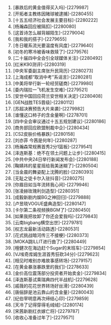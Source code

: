 
1. [暴跌后的黄金值得买入吗]-[2279987]
1. [开拓者主教练因赌球被逮捕]-[2280455]
1. [十五五经济社会发展主要目标]-[2280222]
1. [杨瀚森回应被隔扣]-[2280080]
1. [这首诗怎么越背越陌生]-[2279004]
1. [我和我的搭子]-[2279655]
1. [冬日暖系流光要温度有风度]-[2279640]
1. [初冬的寒冷被香味救赎了]-[2279576]
1. [二十届四中全会引全球媒体关注]-[2280492]
1. [红米K90测评]-[2280319]
1. [中央军委副主席张升民简历]-[2280273]
1. [上海成都“取消中考”系谣言]-[2280281]
1. [中美将举行新一轮经贸磋商]-[2279980]
1. [委内瑞拉一飞机发生空难]-[2279521]
1. [安世中国回应荷兰安世相关决定]-[2280408]
1. [GEN战胜TES晋级]-[2280112]
1. [苏超决赛预告大片来袭]-[2279982]
1. [谁懂这口柿子的含金量啊]-[2278701]
1. [四中全会审议通过十五五规划建议]-[2280186]
1. [商务部回应欧盟制裁中企]-[2280434]
1. [CS2皮肤价格暴跌]-[2280158]
1. [刘亦菲 今茜是何年]-[2280287]
1. [杨瀚森常规赛首秀2分1篮板]-[2279541]
1. [泽连斯基：绝不在领土问题上让步]-[2280415]
1. [中共中央24日举行新闻发布会]-[2280188]
1. [鞠婧祎的星星摇给我美迷糊了]-[2280504]
1. [当金晨的舞姿配上沈腾的脸]-[2280393]
1. [无耻之徒卡尔入驻抖音]-[2280275]
1. [你眉目如当年流转我心间]-[2279946]
1. [张凌赫玫瑰利剑造型]-[2280351]
1. [成毅新剧内娱BG之神回归]-[2279888]
1. [卢昱晓VOGUE盛典造型]-[2280147]
1. [卡尔第二条视频换BGM了]-[2280450]
1. [如果我把妆卸了你还会爱我吗]-[2279843]
1. [云南bigbang横空出世]-[2279781]
1. [权志龙最新活动路透]-[2280531]
1. [花式挑战暗河传三不接梗]-[2280373]
1. [MOKA跳ILLIT进行曲了]-[2280449]
1. [檀健次在海边赶个Sugar的末班车]-[2279854]
1. [VJ埃奇库姆生涯首秀狂砍34分]-[2279623]
1. [相见时难别亦难故事感转场]-[2279157]
1. [在黄金暴涨暴跌里的我们]-[2278633]
1. [金价高位震荡部分投资者开始卖金]-[2279834]
1. [泽连斯基试乘瑞典四代半战机]-[2279628]
1. [戚薇的花花世界转场好丝滑]-[2280439]
1. [唐俪辞是池云靠山的含金量]-[2280043]
1. [纪伯宰明意再次缔结心印]-[2279859]
1. [天冷了记得穿得毛绒绒]-[2280174]
1. [宋茜新剧红衣嫁亡将]-[2279787]
1. [收收心准备过年了]-[2279571]